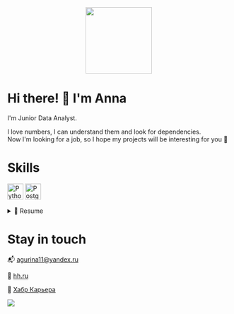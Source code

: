 <div id="header" align="center">
  <img src="https://media.giphy.com/media/rqd9R3yaDy16a8kDC1/giphy.gif" width="150"/> 
</div>

# Hi there! 👋 I'm Anna 

I'm Junior Data Analyst.

I love numbers, I can understand them and look for dependencies. <br /> Now I'm looking for a job, so I hope my projects will be interesting for you 🤞

<!--
**raccoon007/raccoon007** is a ✨ _special_ ✨ repository because its `README.md` (this file) appears on your GitHub profile.

Here are some ideas to get you started:👋

- 🔭 I’m currently working on ...
- 🌱 I’m currently learning ...
- 👯 I’m looking to collaborate on ...
- 🤔 I’m looking for help with ...
- 💬 Ask me about ...
- 📫 How to reach me: ...
- 😄 Pronouns: ...
- ⚡ Fun fact: ...
-->

# Skills

<p align="left">
<a href="https://www.python.org/" target="_blank" rel="noreferrer"><img src="https://raw.githubusercontent.com/danielcranney/readme-generator/main/public/icons/skills/python-colored.svg" width="36" height="36" alt="Python" /></a>
<a href="https://www.postgresql.org/" target="_blank" rel="noreferrer"><img src="https://raw.githubusercontent.com/danielcranney/readme-generator/main/public/icons/skills/postgresql-colored.svg" width="36" height="36" alt="PostgreSQL" /></a>
</p>

<details>
  <summary>📃 Resume</summary>
  
## Education
  
- 🎓 **Economist** 
- 📆 2010 - 2014
- 📍 **Higher School of Business of the Southern Federal University, Rostov-on-Don**
 
 ## Courses

- 🎓 **Data Analyst**
- 📆 Feb.2022 - Dec.2022
- 📍 **Yandex.Praktikum, St.Petersburg**
  
## Experience
  
- 👩‍💻 **Data Analyst**
- 📆 Feb.2022 - Dec.2022
- 📍 **Yandex.Praktikum, St.Petersburg**

</details>

# Stay in touch
📬 agurina11@yandex.ru

📜 [hh.ru](https://spb.hh.ru/applicant/resumes/view?resume=c200f342ff0b58e1640039ed1f316745754363)

📜 [Хабр Карьера](https://career.habr.com/anna-gurina2)

<a href="https://t.me/amanuylova">
  <img src="https://img.shields.io/badge/Telegram-2CA5E0?style=for-the-badge&logo=telegram&logoColor=white" />
</a>



